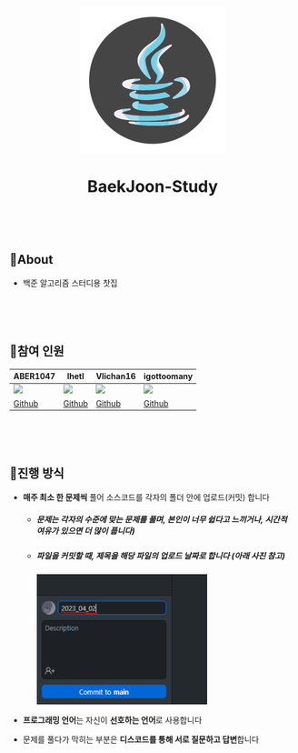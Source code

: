 <div align = "center">

<img src = "imgs/study_icon.png" width = "256px">

# BaekJoon-Study

</br></br></br>

</div>

## 👋About

- 백준 알고리즘 스터디용 찻집

</br></br></br>

## 💬참여 인원 

<div align = "center">

|ABER1047|lhetl|VIichan16|igottoomany|
|---|---|---|---|
|<img src = "https://avatars.githubusercontent.com/u/78880883?v=4" width = "100px">|<img src = "https://avatars.githubusercontent.com/u/93638355?v=4" width = "100px">|<img src = "https://avatars.githubusercontent.com/u/126052997?v=4" width = "100px">|<img src = "https://avatars.githubusercontent.com/u/52478336?v=4" width = "100px">|
|<a href = "https://github.com/ABER1047">Github</a>|<a href = "https://github.com/lhetl">Github</a>|<a href = "https://github.com/VIichan16">Github</a>|<a href = "https://github.com/igottoomany">Github</a>|


</div></br></br></br>

## 📖진행 방식

* **매주 최소 한 문제씩** 풀어 소스코드를 각자의 폴더 안에 업로드(커밋) 합니다
  - ##### 문제는 각자의 수준에 맞는 문제를 풀며, 본인이 너무 쉽다고 느끼거나, 시간적 여유가 있으면 더 많이 풉니다)
  - ##### 파일을 커밋할 때, 제목을 해당 파일의 업로드 날짜로 합니다 (아래 사진 참고)
     <img src = "imgs/guide1.png" width = "300px">


- **프로그래밍 언어**는 자신이 **선호하는 언어**로 사용합니다


- 문제를 풀다가 막히는 부분은 **디스코드를 통해 서로 질문하고 답변**합니다



</br></br></br>


